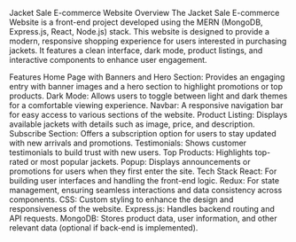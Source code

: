 Jacket Sale E-commerce Website
Overview
The Jacket Sale E-commerce Website is a front-end project developed using the MERN (MongoDB, Express.js, React, Node.js) stack. This website is designed to provide a modern, responsive shopping experience for users interested in purchasing jackets. It features a clean interface, dark mode, product listings, and interactive components to enhance user engagement.

Features
Home Page with Banners and Hero Section: Provides an engaging entry with banner images and a hero section to highlight promotions or top products.
Dark Mode: Allows users to toggle between light and dark themes for a comfortable viewing experience.
Navbar: A responsive navigation bar for easy access to various sections of the website.
Product Listing: Displays available jackets with details such as image, price, and description.
Subscribe Section: Offers a subscription option for users to stay updated with new arrivals and promotions.
Testimonials: Shows customer testimonials to build trust with new users.
Top Products: Highlights top-rated or most popular jackets.
Popup: Displays announcements or promotions for users when they first enter the site.
Tech Stack
React: For building user interfaces and handling the front-end logic.
Redux: For state management, ensuring seamless interactions and data consistency across components.
CSS: Custom styling to enhance the design and responsiveness of the website.
Express.js: Handles backend routing and API requests.
MongoDB: Stores product data, user information, and other relevant data (optional if back-end is implemented).
